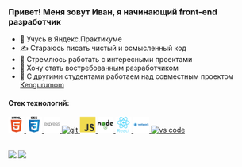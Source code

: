<h3 align="left">Привет! Меня зовут Иван, я начинающий front-end разработчик</h3>

- 🔭 Учусь в Яндекс.Практикуме
- ✍️ Стараюсь писать чистый и осмысленный код
- 🚀 Стремлюсь работать с интересными проектами
- 🌱 Хочу стать востребованным разработчиком
- 👯 С другими студентами работаем над совместным проектом [Kengurumom](https://github.com/GroupProjectCo/Kengurumom.git)

<h4 align="left">Стек технологий:</h4>
<p align="left"> <a href="https://www.w3.org/html/" target="_blank"> <img src="https://raw.githubusercontent.com/devicons/devicon/master/icons/html5/html5-original-wordmark.svg" alt="html5" width="32" height="32"/> </a> <a href="https://www.w3schools.com/css/" target="_blank"> <img src="https://raw.githubusercontent.com/devicons/devicon/master/icons/css3/css3-original-wordmark.svg" alt="css3" width="32" height="32"/> </a> <a href="https://expressjs.com" target="_blank"> <img src="https://raw.githubusercontent.com/devicons/devicon/master/icons/express/express-original-wordmark.svg" alt="express" width="32" height="32"/> </a> <a href="https://git-scm.com/" target="_blank"> <img src="https://www.vectorlogo.zone/logos/git-scm/git-scm-icon.svg" alt="git" width="32" height="32"/> </a> <a href="https://developer.mozilla.org/en-US/docs/Web/JavaScript" target="_blank"> <img src="https://raw.githubusercontent.com/devicons/devicon/master/icons/javascript/javascript-original.svg" alt="javascript" width="32" height="32"/> </a> <a href="https://nodejs.org" target="_blank"> <img src="https://raw.githubusercontent.com/devicons/devicon/master/icons/nodejs/nodejs-original-wordmark.svg" alt="nodejs" width="32" height="32"/> </a> <a href="https://reactjs.org/" target="_blank"> <img src="https://raw.githubusercontent.com/devicons/devicon/master/icons/react/react-original-wordmark.svg" alt="react" width="32" height="32"/> </a> <a href="https://webpack.js.org" target="_blank"> <img src="https://raw.githubusercontent.com/devicons/devicon/d00d0969292a6569d45b06d3f350f463a0107b0d/icons/webpack/webpack-original-wordmark.svg" alt="webpack" width="32" height="32"/> </a> </a> <a href="https://code.visualstudio.com/" target="_blank"> <img src="https://user-images.githubusercontent.com/73493824/114519643-49d25980-9c49-11eb-9bcf-3085c332f6df.png" alt="vs code" width="32" height="32"/> </a> </p>
</br>
<a href="https://github-readme-stats.vercel.app/api?username=Imjogan">
  <img height="150" align="center" src="https://github-readme-stats.vercel.app/api?username=Imjogan&show_icons=true&hide=issues&custom_title=🏆 Моя статистика" />
</a>
<a href="https://github-readme-stats.vercel.app/api/top-langs/?username=Imjogan">
  <img height="150" align="center" src="https://github-readme-stats.vercel.app/api/top-langs/?username=Imjogan&layout=compact&custom_title=Популярные языки" />
</a>
